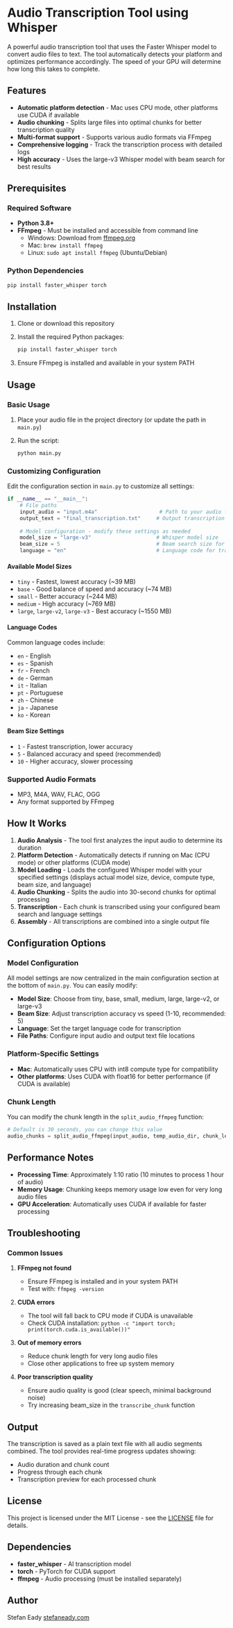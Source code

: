 # Audio Transcription Tool using Whisper

A powerful audio transcription tool that uses the Faster Whisper model to convert audio files to text. The tool automatically detects your platform and optimizes performance accordingly.
The speed of your GPU will determine how long this takes to complete.

## Features

- **Automatic platform detection** - Mac uses CPU mode, other platforms use CUDA if available
- **Audio chunking** - Splits large files into optimal chunks for better transcription quality
- **Multi-format support** - Supports various audio formats via FFmpeg
- **Comprehensive logging** - Track the transcription process with detailed logs
- **High accuracy** - Uses the large-v3 Whisper model with beam search for best results

## Prerequisites

### Required Software

- **Python 3.8+**
- **FFmpeg** - Must be installed and accessible from command line
  - Windows: Download from [ffmpeg.org](https://ffmpeg.org/download.html)
  - Mac: `brew install ffmpeg`
  - Linux: `sudo apt install ffmpeg` (Ubuntu/Debian)

### Python Dependencies

```bash
pip install faster_whisper torch
```

## Installation

1. Clone or download this repository
2. Install the required Python packages:

   ```bash
   pip install faster_whisper torch
   ```

3. Ensure FFmpeg is installed and available in your system PATH

## Usage

### Basic Usage

1. Place your audio file in the project directory (or update the path in `main.py`)
2. Run the script:

   ```bash
   python main.py
   ```

### Customizing Configuration

Edit the configuration section in `main.py` to customize all settings:

```python
if __name__ == "__main__":
    # File paths
    input_audio = "input.m4a"                    # Path to your audio file
    output_text = "final_transcription.txt"     # Output transcription file
    
    # Model configuration - modify these settings as needed
    model_size = "large-v3"                     # Whisper model size
    beam_size = 5                               # Beam search size for accuracy
    language = "en"                             # Language code for transcription
```

#### Available Model Sizes

- `tiny` - Fastest, lowest accuracy (~39 MB)
- `base` - Good balance of speed and accuracy (~74 MB)
- `small` - Better accuracy (~244 MB)
- `medium` - High accuracy (~769 MB)
- `large`, `large-v2`, `large-v3` - Best accuracy (~1550 MB)

#### Language Codes

Common language codes include:

- `en` - English
- `es` - Spanish
- `fr` - French
- `de` - German
- `it` - Italian
- `pt` - Portuguese
- `zh` - Chinese
- `ja` - Japanese
- `ko` - Korean

#### Beam Size Settings

- `1` - Fastest transcription, lower accuracy
- `5` - Balanced accuracy and speed (recommended)
- `10` - Higher accuracy, slower processing

### Supported Audio Formats

- MP3, M4A, WAV, FLAC, OGG
- Any format supported by FFmpeg

## How It Works

1. **Audio Analysis** - The tool first analyzes the input audio to determine its duration
2. **Platform Detection** - Automatically detects if running on Mac (CPU mode) or other platforms (CUDA mode)
3. **Model Loading** - Loads the configured Whisper model with your specified settings (displays actual model size, device, compute type, beam size, and language)
4. **Audio Chunking** - Splits the audio into 30-second chunks for optimal processing
5. **Transcription** - Each chunk is transcribed using your configured beam search and language settings
6. **Assembly** - All transcriptions are combined into a single output file

## Configuration Options

### Model Configuration

All model settings are now centralized in the main configuration section at the bottom of `main.py`. You can easily modify:

- **Model Size**: Choose from tiny, base, small, medium, large, large-v2, or large-v3
- **Beam Size**: Adjust transcription accuracy vs speed (1-10, recommended: 5)
- **Language**: Set the target language code for transcription
- **File Paths**: Configure input audio and output text file locations

### Platform-Specific Settings

- **Mac**: Automatically uses CPU with int8 compute type for compatibility
- **Other platforms**: Uses CUDA with float16 for better performance (if CUDA is available)

### Chunk Length

You can modify the chunk length in the `split_audio_ffmpeg` function:

```python
# Default is 30 seconds, you can change this value
audio_chunks = split_audio_ffmpeg(input_audio, temp_audio_dir, chunk_length_sec=30)
```

## Performance Notes

- **Processing Time**: Approximately 1:10 ratio (10 minutes to process 1 hour of audio)
- **Memory Usage**: Chunking keeps memory usage low even for very long audio files
- **GPU Acceleration**: Automatically uses CUDA if available for faster processing

## Troubleshooting

### Common Issues

1. **FFmpeg not found**
   - Ensure FFmpeg is installed and in your system PATH
   - Test with: `ffmpeg -version`

2. **CUDA errors**
   - The tool will fall back to CPU mode if CUDA is unavailable
   - Check CUDA installation: `python -c "import torch; print(torch.cuda.is_available())"`

3. **Out of memory errors**
   - Reduce chunk length for very long audio files
   - Close other applications to free up system memory

4. **Poor transcription quality**
   - Ensure audio quality is good (clear speech, minimal background noise)
   - Try increasing beam_size in the `transcribe_chunk` function

## Output

The transcription is saved as a plain text file with all audio segments combined. The tool provides real-time progress updates showing:

- Audio duration and chunk count
- Progress through each chunk
- Transcription preview for each processed chunk

## License

This project is licensed under the MIT License - see the [LICENSE](LICENSE) file for details.

## Dependencies

- **faster_whisper** - AI transcription model
- **torch** - PyTorch for CUDA support  
- **ffmpeg** - Audio processing (must be installed separately)

## Author

Stefan Eady
[stefaneady.com](https://stefaneady.com)
